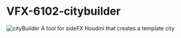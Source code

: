 # VFX-6102-citybuilder
![cityBuilder](https://github.com/JoeHarper-tech/VFX-6102-citybuilder/blob/main/pictures/cat_evening-sky.png?raw=true)
A tool for sideFX Houdini that creates a template city
